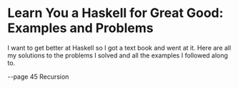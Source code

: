 # Learn You a Haskell for Great Good: Examples and Problems

I want to get better at Haskell so I got a text book and went at it. Here are all my solutions to the problems I solved and all the examples I followed along to.


--page 45 Recursion
